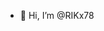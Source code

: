 - 👋 Hi, I’m @RIKx78

<!---
RIKx78/RIKx78 is a ✨ special ✨ repository because its `README.md` (this file) appears on your GitHub profile.
You can click the Preview link to take a look at your changes.
--->
